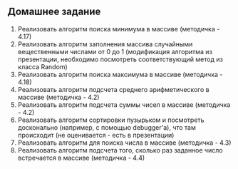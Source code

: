 ## Домашнее задание
1. Реализовать алгоритм поиска минимума в массиве (методичка - 4.17)
1. Реализовать алгоритм заполнения массива случайными вещественными числами от 0 до 1 (модификация алгоритма из презентации, необходимо посмотреть соответствующий метод из класса Random)
1. Реализовать алгоритм поиска максимума в массиве (методичка - 4.18)
1. Реализовать алгоритм подсчета среднего арифметического в массиве (методичка - 4.2)
1. Реализовать алгоритм подсчета суммы чисел в массиве (методичка - 4.2)
1. Реализовать алгоритм сортировки пузырьком и посмотреть досконально (например, с помощью debugger'а), что там происходит (не оценивается - есть в презентации)
1. Реализовать алгоритм для поиска числа в массиве (методичка - 4.3)
1. Реализовать алгоритм подсчета того, сколько раз заданное число встречается в массиве (методичка - 4.4)

